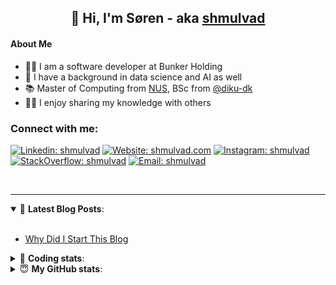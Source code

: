 <h2 align="center">
	👋 Hi, I'm Søren - aka <a href="https://shmulvad.com">shmulvad</a>
</h2>

#### About Me
- 👨‍💻 I am a software developer at Bunker Holding
- 🤖 I have a background in data science and AI as well
- 📚 Master of Computing from [NUS], BSc from [@diku-dk]
- 👨‍🏫 I enjoy sharing my knowledge with others

### Connect with me:

[![Linkedin: shmulvad](https://img.shields.io/badge/shmulvad-blue?style=flat&logo=Linkedin&logoColor=white)][linkedin]
[![Website: shmulvad.com](https://img.shields.io/badge/shmulvad.com-47CCCC?&style=flat&logo=Google-Chrome&logoColor=white)][website]
[![Instagram: shmulvad](https://img.shields.io/badge/-@shmulvad-purple?style=flat&logo=Instagram&logoColor=white)][instagram]
[![StackOverflow: shmulvad](https://img.shields.io/badge/shmulvad-FE7A16?style=flat&logo=stack-overflow&logoColor=white)][stackOverflow]
[![Email: shmulvad](https://img.shields.io/badge/shmulvad-D14836?style=flat&logo=gmail&logoColor=white)][mail]

<br />

---

<details open>
 <summary>📕 <b>Latest Blog Posts</b>: </summary>

<br>

<!-- BLOG-POST-LIST:START -->
- [Why Did I Start This Blog](https://shmulvad.com/blog/why-did-start-this-blog)
<!-- BLOG-POST-LIST:END -->

</details>

<!-- --- -->

<details>
 <summary>🤖 <b>Coding stats</b>: </summary>

<br>

NOTE: Doesn't track coding at work.

<!--START_SECTION:waka-->
![Code Time](http://img.shields.io/badge/Code%20Time-3%2C114%20hrs%2010%20mins-blue)

**I'm an Early 🐤** 

```text
🌞 Morning                1831 commits        ███████░░░░░░░░░░░░░░░░░░   27.50 % 
🌆 Daytime                2631 commits        ██████████░░░░░░░░░░░░░░░   39.52 % 
🌃 Evening                1590 commits        ██████░░░░░░░░░░░░░░░░░░░   23.88 % 
🌙 Night                  606 commits         ██░░░░░░░░░░░░░░░░░░░░░░░   09.10 % 
```


📊 **This Week I Spent My Time On** 

```text
💬 Programming Languages: 
Python                   26 mins             ████████████░░░░░░░░░░░░░   46.96 % 
Other                    23 mins             ██████████░░░░░░░░░░░░░░░   40.90 % 
JSON                     3 mins              █░░░░░░░░░░░░░░░░░░░░░░░░   05.68 % 
TOML                     2 mins              █░░░░░░░░░░░░░░░░░░░░░░░░   05.07 % 
Bash                     0 secs              ░░░░░░░░░░░░░░░░░░░░░░░░░   01.07 % 

🔥 Editors: 
VS Code                  33 mins             ███████████████░░░░░░░░░░   59.10 % 
Zsh                      23 mins             ██████████░░░░░░░░░░░░░░░   40.90 % 

🐱‍💻 Projects: 
km24-core                57 mins             █████████████████████████   100.00 % 
```


 Last Updated on 29/05/2025 18:54:42 UTC
<!--END_SECTION:waka-->

</details>

<!-- --- -->

<details>
 <summary>😇 <b>My GitHub stats</b>: </summary>

<br>

<img align="left" alt="shmulvad's Github Stats" src="https://github-readme-stats.vercel.app/api?username=shmulvad&show_icons=true&hide_border=true" />

</details>



[website]: https://shmulvad.com
[linkedin]: https://linkedin.com/in/shmulvad
[instagram]: https://instagram.com/shmulvad
[stackOverflow]: https://stackoverflow.com/users/9248793/shmulvad
[mail]: mailto:shmulvad@gmail.com
[@diku-dk]: https://github.com/diku-dk
[github]: https://github.com/shmulvad
[NUS]: https://www.nus.edu.sg
